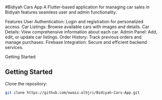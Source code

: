#Bidiyah Cars App
A Flutter-based application for managing car sales in Bidiyah features seamless user and admin functionality.

Features
User Authentication: Login and registration for personalized access.
Car Listings: Browse available cars with images and details.
Car Details: View comprehensive information about each car.
Admin Panel: Add, edit, or update car listings.
Order History: Track previous orders and manage purchases.
Firebase Integration: Secure and efficient backend services.

Getting Started

## Getting Started

Clone the repository:

```bash
git clone https://github.com/owais-alhjri/Bidiyah-Cars-App.git
```
